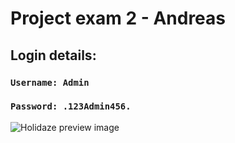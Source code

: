 # Project exam 2 - Andreas

## Login details:
### `Username: Admin`
### `Password: .123Admin456.`

![Holidaze preview image](https://i.imgur.com/2gjaKyH.png)